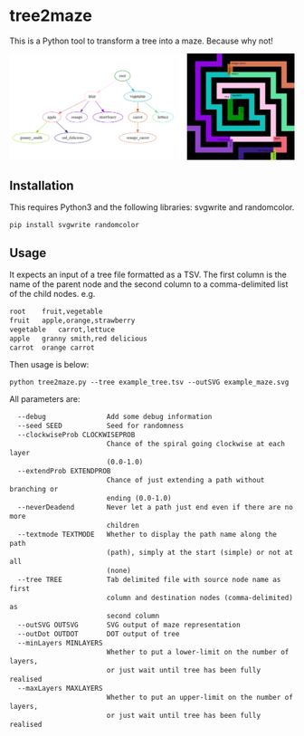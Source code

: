 # tree2maze

This is a Python tool to transform a tree into a maze. Because why not!

![Example of a tree and a maze](example_with_text.png)

## Installation

This requires Python3 and the following libraries: svgwrite and randomcolor.

```
pip install svgwrite randomcolor
```

## Usage

It expects an input of a tree file formatted as a TSV. The first column is the name of the parent node and the second column to a comma-delimited list of the child nodes. e.g.

```
root	fruit,vegetable
fruit	apple,orange,strawberry
vegetable	carrot,lettuce
apple	granny smith,red delicious
carrot	orange carrot
```

Then usage is below:

```
python tree2maze.py --tree example_tree.tsv --outSVG example_maze.svg
```

All parameters are:

```
  --debug               Add some debug information
  --seed SEED           Seed for randomness
  --clockwiseProb CLOCKWISEPROB
                        Chance of the spiral going clockwise at each layer
                        (0.0-1.0)
  --extendProb EXTENDPROB
                        Chance of just extending a path without branching or
                        ending (0.0-1.0)
  --neverDeadend        Never let a path just end even if there are no more
                        children
  --textmode TEXTMODE   Whether to display the path name along the path
                        (path), simply at the start (simple) or not at all
                        (none)
  --tree TREE           Tab delimited file with source node name as first
                        column and destination nodes (comma-delimited) as
                        second column
  --outSVG OUTSVG       SVG output of maze representation
  --outDot OUTDOT       DOT output of tree
  --minLayers MINLAYERS
                        Whether to put a lower-limit on the number of layers,
                        or just wait until tree has been fully realised
  --maxLayers MAXLAYERS
                        Whether to put an upper-limit on the number of layers,
                        or just wait until tree has been fully realised
```


